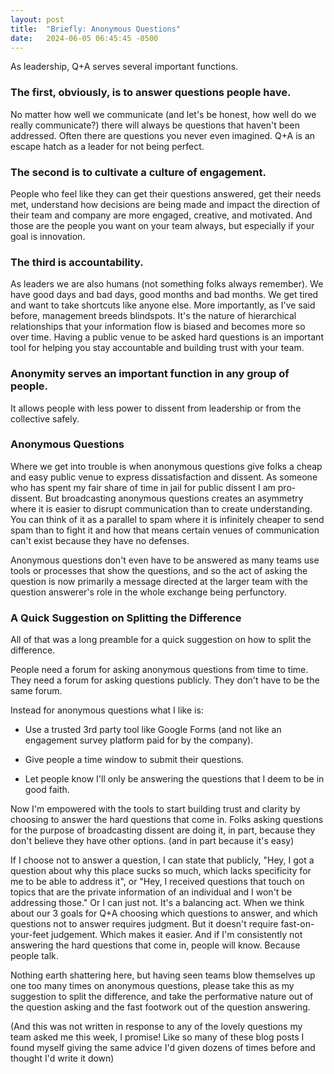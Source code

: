 ```yaml
---
layout: post
title:  "Briefly: Anonymous Questions"
date:   2024-06-05 06:45:45 -0500
---
```


As leadership, Q+A serves several important functions.

### The first, obviously, is to answer questions people have. 

No matter how well we communicate (and let's be honest, how well do we really communicate?) there will always be questions that haven't been addressed. Often there are questions you never even imagined. Q+A is an escape hatch as a leader for not being perfect. 

### The second is to cultivate a culture of engagement. 

People who feel like they can get their questions answered, get their needs met, understand how decisions are being made and impact the direction of their team and company are more engaged, creative, and motivated. And those are the people you want on your team always, but especially if your goal is innovation.

### The third is accountability. 

As leaders we are also humans (not something folks always remember). We have good days and bad days, good  months and bad months. We get tired and want to take shortcuts like anyone else. More importantly, as I've said before, management breeds blindspots. It's the nature of hierarchical relationships that your information flow is biased and becomes more so over time. Having a public venue to be asked hard questions is an important tool for helping you stay accountable and building trust with your team.

### Anonymity serves an important function in any group of people.

It allows people with less power to dissent from leadership or from the collective safely. 

### Anonymous Questions

Where we get into trouble is when anonymous questions give folks a cheap and easy public venue to express dissatisfaction and dissent. As someone who has spent my fair share of time in jail for public dissent I am pro-dissent. But broadcasting anonymous questions creates an asymmetry where it is easier to disrupt communication than to create understanding. You can think of it as a parallel to spam where it is infinitely cheaper to send spam than to fight it and how that means certain venues of communication can't exist because they have no defenses.

Anonymous questions don't even have to be answered as many teams use tools or processes that show the questions, and so the act of asking the question is now primarily a message directed at the larger team with the question answerer's role in the whole exchange being perfunctory. 

### A Quick Suggestion on Splitting the Difference

All of that was a long preamble for a quick suggestion on how to split the difference.

People need a forum for asking anonymous questions from time to time. They need a forum for asking questions publicly. They don't have to be the same forum.

Instead for anonymous questions what I like is:

* Use a trusted 3rd party tool like Google Forms (and not like an engagement survey platform paid for by the company).

* Give people a time window to submit their questions.

* Let people know I'll only be answering the questions that I deem to be in good faith.

Now I'm empowered with the tools to start building trust and clarity by choosing to answer the hard questions that come in. Folks asking questions for the purpose of broadcasting dissent are doing it, in part, because they don't believe they have other options. (and in part because it's easy)

If I choose not to answer a question, I can state that publicly, "Hey, I got a question about why this place sucks so much, which lacks specificity for me to be able to address it", or "Hey, I received questions that touch on topics that are the private information of an individual and I won't be addressing those."  Or I can just not. It's a balancing act. When we think about our 3 goals for Q+A choosing which questions to answer, and which questions not to answer requires judgment. But it doesn't require fast-on-your-feet judgement. Which makes it easier. And if I'm consistently not answering the hard questions that come in, people will know. Because people talk. 

Nothing earth shattering here, but having seen teams blow themselves up one too many times on anonymous questions, please take this as my suggestion to split the difference, and take the performative nature out of the question asking and the fast footwork out of the question answering.

(And this was not written in response to any of the lovely questions my team asked me this week, I promise! Like so many of these blog posts I found myself giving the same advice I'd given dozens of times before and thought I'd write it down)
